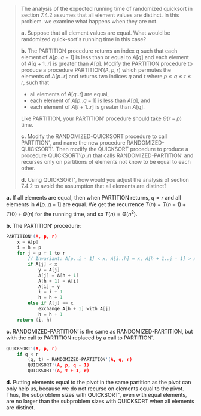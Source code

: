> The analysis of the expected running time of randomized quicksort in section 7.4.2 assumes that all element values are distinct. In this problem. we examine what happens when they are not.
>
> **a.** Suppose that all element values are equal. What would be randomized quick-sort's running time in this case?
>
> **b.** The $\text{PARTITION}$ procedure returns an index $q$ such that each element of $A[p..q - 1]$ is less than or equal to $A[q]$ and each element of $A[q + 1..r]$ is greater than $A[q]$. Modify the $\text{PARTITION}$ procedure to produce a procedure $\text{PARTITION}'(A, p, r)$ which permutes the elements of $A[p..r]$ and returns two indices $q$ and $t$ where $p \le q \le t \le r$, such that
>
> - all elements of $A[q..t]$ are equal,
> - each element of $A[p..q - 1]$ is less than $A[q]$, and
> - each element of $A[t + 1..r]$ is greater than $A[q]$.
>
> Like $\text{PARTITION}$, your $\text{PARTITION}'$ procedure should take $\Theta(r - p)$ time.
>
> **c.** Modify the $\text{RANDOMIZED-QUICKSORT}$ procedure to call $\text{PARTITION}'$, and name the new procedure $\text{RANDOMIZED-QUICKSORT}'$. Then modify the $\text{QUICKSORT}$ procedure to produce a procedure $\text{QUICKSORT}'(p, r)$ that calls $\text{RANDOMIZED-PARTITION}'$ and recurses only on partitions of elements not know to be equal to each other.
>
> **d.** Using $\text{QUICKSORT}'$, how would you adjust the analysis of section 7.4.2 to avoid the assumption that all elements are distinct?

**a.** If all elements are equal, then when $\text{PARTITION}$ returns, $q = r$ and all elements in $A[p..q - 1]$ are equal. We get the recurrence $T(n) = T(n - 1) + T(0) + \Theta(n)$ for the running time, and so $T(n) = \Theta(n^2)$.

**b.** The $\text{PARTITION}'$ procedure:

```cpp
PARTITION'(A, p, r)
    x = A[p]
    i = h = p
    for j = p + 1 to r
        // Invariant: A[p..i - 1] < x, A[i..h] = x, A[h + 1..j - 1] > x, A[j..r] unknown.
        if A[j] < x
            y = A[j]
            A[j] = A[h + 1]
            A[h + 1] = A[i]
            A[i] = y
            i = i + 1
            h = h + 1
        else if A[j] == x
            exchange A[h + 1] with A[j]
            h = h + 1
    return (i, h)
```

**c.** $\text{RANDOMIZED-PARTITION}'$ is the same as $\text{RANDOMIZED-PARTITION}$, but with the call to $\text{PARTITION}$ replaced by a call to $\text{PARTITION}'$.

```cpp
QUICKSORT'(A, p, r)
    if q < r
        (q, t) = RANDOMIZED-PARTITION'(A, q, r)
        QUICKSORT'(A, p, q - 1)
        QUICKSORT'(A, t + 1, r)
```

**d.** Putting elements equal to the pivot in the same partition as the pivot can only help us, because we do not recurse on elements equal to the pivot. Thus, the subproblem sizes with $\text{QUICKSORT}'$, even with equal elements, are no larger than the subproblem sizes with $\text{QUICKSORT}$ when all elements are distinct.